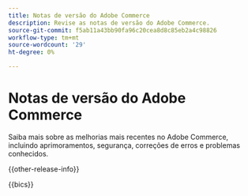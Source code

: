 ```yaml
---
title: Notas de versão do Adobe Commerce
description: Revise as notas de versão do Adobe Commerce.
source-git-commit: f5ab11a43bb90fa96c20cea8d8c85eb2a4c98826
workflow-type: tm+mt
source-wordcount: '29'
ht-degree: 0%

---
```



# Notas de versão do Adobe Commerce

Saiba mais sobre as melhorias mais recentes no Adobe Commerce, incluindo aprimoramentos, segurança, correções de erros e problemas conhecidos.

{{other-release-info}}

{{bics}}
